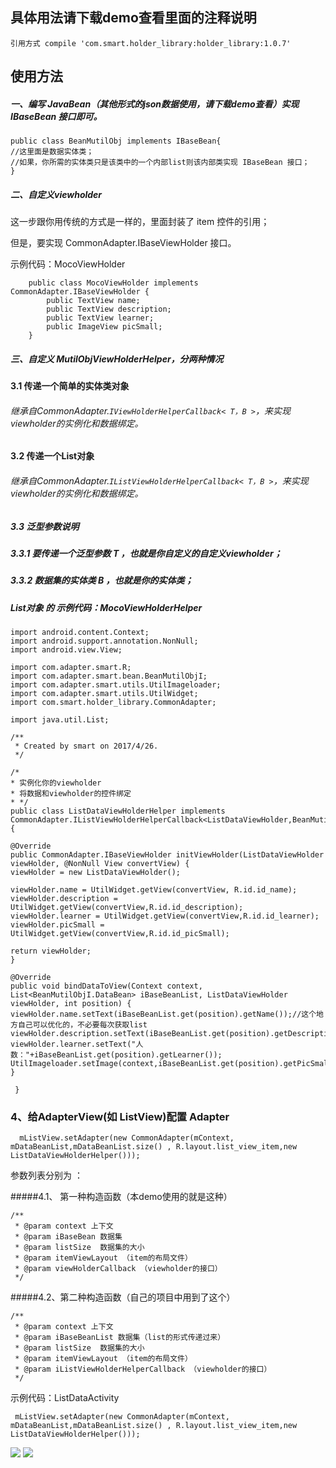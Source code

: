 ## 具体用法请下载demo查看里面的注释说明
    引用方式 compile 'com.smart.holder_library:holder_library:1.0.7'


## 使用方法
##### 一、编写 JavaBean（其他形式的json数据使用，请下载demo查看）实现 IBaseBean 接口即可。

	public class BeanMutilObj implements IBaseBean{
	//这里面是数据实体类；
	//如果，你所需的实体类只是该类中的一个内部list则该内部类实现 IBaseBean 接口；
    }

##### 二、自定义viewholder

 这一步跟你用传统的方式是一样的，里面封装了 item 控件的引用；

   但是，要实现 CommonAdapter.IBaseViewHolder 接口。

   示例代码：MocoViewHolder

        public class MocoViewHolder implements CommonAdapter.IBaseViewHolder {
            public TextView name;
            public TextView description;
            public TextView learner;
            public ImageView picSmall;
        }

##### 三、自定义 MutilObjViewHolderHelper，分两种情况
#### 3.1 传递一个简单的实体类对象

######  继承自CommonAdapter.`IViewHolderHelperCallback< T，B >`，来实现 viewholder的实例化和数据绑定。
#### 3.2 传递一个List对象

######  继承自CommonAdapter.`IListViewHolderHelperCallback< T，B >`，来实现 viewholder的实例化和数据绑定。
##### 3.3 泛型参数说明



#####   3.3.1 要传递一个泛型参数 T ，也就是你自定义的自定义viewholder；

#####   3.3.2 数据集的实体类 B ，也就是你的实体类；

#####   List对象 的 示例代码：MocoViewHolderHelper


    import android.content.Context;
    import android.support.annotation.NonNull;
    import android.view.View;

    import com.adapter.smart.R;
    import com.adapter.smart.bean.BeanMutilObjI;
    import com.adapter.smart.utils.UtilImageloader;
    import com.adapter.smart.utils.UtilWidget;
    import com.smart.holder_library.CommonAdapter;

    import java.util.List;

    /**
     * Created by smart on 2017/4/26.
     */

    /*
    * 实例化你的viewholder
    * 将数据和viewholder的控件绑定
    * */
    public class ListDataViewHolderHelper implements CommonAdapter.IListViewHolderHelperCallback<ListDataViewHolder,BeanMutilObjI.DataBean> {

    @Override
    public CommonAdapter.IBaseViewHolder initViewHolder(ListDataViewHolder viewHolder, @NonNull View convertView) {
    viewHolder = new ListDataViewHolder();

    viewHolder.name = UtilWidget.getView(convertView, R.id.id_name);
    viewHolder.description = UtilWidget.getView(convertView,R.id.id_description);
    viewHolder.learner = UtilWidget.getView(convertView,R.id.id_learner);
    viewHolder.picSmall = UtilWidget.getView(convertView,R.id.id_picSmall);

    return viewHolder;
    }

    @Override
    public void bindDataToView(Context context, List<BeanMutilObjI.DataBean> iBaseBeanList, ListDataViewHolder viewHolder, int position) {
    viewHolder.name.setText(iBaseBeanList.get(position).getName());//这个地方自己可以优化的，不必要每次获取list
    viewHolder.description.setText(iBaseBeanList.get(position).getDescription());
    viewHolder.learner.setText("人数："+iBaseBeanList.get(position).getLearner());
    UtilImageloader.setImage(context,iBaseBeanList.get(position).getPicSmall(),viewHolder.picSmall);
    }

     }


### 4、给AdapterView(如 ListView)配置 Adapter

 	  mListView.setAdapter(new CommonAdapter(mContext, mDataBeanList,mDataBeanList.size() , R.layout.list_view_item,new ListDataViewHolderHelper()));

参数列表分别为 ：

#####4.1、 第一种构造函数（本demo使用的就是这种）

    /**
     * @param context 上下文
     * @param iBaseBean 数据集
     * @param listSize  数据集的大小
     * @param itemViewLayout （item的布局文件）
     * @param viewHolderCallback （viewholder的接口）
     */

#####4.2、第二种构造函数（自己的项目中用到了这个）

    /**
     * @param context 上下文
     * @param iBaseBeanList 数据集（list的形式传递过来）
     * @param listSize  数据集的大小
     * @param itemViewLayout （item的布局文件）
     * @param iListViewHolderHelperCallback （viewholder的接口）
     */



示例代码：ListDataActivity

     mListView.setAdapter(new CommonAdapter(mContext, mDataBeanList,mDataBeanList.size() , R.layout.list_view_item,new ListDataViewHolderHelper()));

![](https://github.com/xubinbin1024/CommonAdapter/blob/master/img/list.png)
![](https://github.com/xubinbin1024/CommonAdapter/blob/master/img/grid.png)
